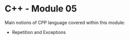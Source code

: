 # C++ - Module 05

Main notions of CPP language covered within this module:
- Repetition and Exceptions
